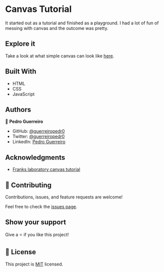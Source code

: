 # Canvas Tutorial

It started out as a tutorial and finished as a playground. I had a lot of fun of messing with canvas and the outcome was pretty.

## Explore it

Take a look at what simple canvas can look like [here](https://guerreiropedr0-canvas-tutorial.netlify.app/).

## Built With

- HTML
- CSS
- JavaScript

## Authors

👤 **Pedro Guerreiro**

- GitHub: [@guerreiropedr0](https://github.com/guerreiropedr0)
- Twitter: [@guerreiropedr0](https://twitter.com/guerreiropedr0)
- LinkedIn: [Pedro Guerreiro](https://www.linkedin.com/in/guerreiropedr0/)

## Acknowledgments

- [Franks laboratory canvas tutorial](https://www.youtube.com/watch?v=Yvz_axxWG4Y)

## 🤝 Contributing

Contributions, issues, and feature requests are welcome!

Feel free to check the [issues page](../../issues/).

## Show your support

Give a ⭐️ if you like this project!

## 📝 License

This project is [MIT](./MIT.md) licensed.
